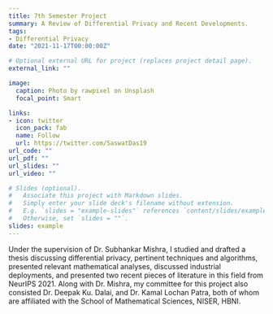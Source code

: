 ```yaml
---
title: 7th Semester Project
summary: A Review of Differential Privacy and Recent Developments.
tags:
- Differential Privacy
date: "2021-11-17T00:00:00Z"

# Optional external URL for project (replaces project detail page).
external_link: ""

image:
  caption: Photo by rawpixel on Unsplash
  focal_point: Smart

links:
- icon: twitter
  icon_pack: fab
  name: Follow
  url: https://twitter.com/SaswatDas19
url_code: ""
url_pdf: ""
url_slides: ""
url_video: ""

# Slides (optional).
#   Associate this project with Markdown slides.
#   Simply enter your slide deck's filename without extension.
#   E.g. `slides = "example-slides"` references `content/slides/example-slides.md`.
#   Otherwise, set `slides = ""`.
slides: example
---
```


Under the supervision of Dr. Subhankar Mishra, I studied and drafted a thesis discussing differential privacy, pertinent techniques and algorithms, presented relevant mathematical analyses, discussed industrial deployments, and presented two recent pieces of literature in this field from NeurIPS 2021. Along with Dr. Mishra, my committee for this project also consisted Dr. Deepak Ku. Dalai, and Dr. Kamal Lochan Patra, both of whom are affiliated with the School of Mathematical Sciences, NISER, HBNI.
